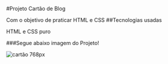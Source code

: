#Projeto Cartão de Blog

Com o objetivo de praticar HTML e CSS ##Tecnologias usadas

HTML e CSS puro

###Segue abaixo imagem do Projeto!

![cartão 768px](https://github.com/viniciusferraz963/projeto-cartao-de-blog/assets/114557730/3596a43a-7faf-4740-9f02-4de8d38fbe4b)
